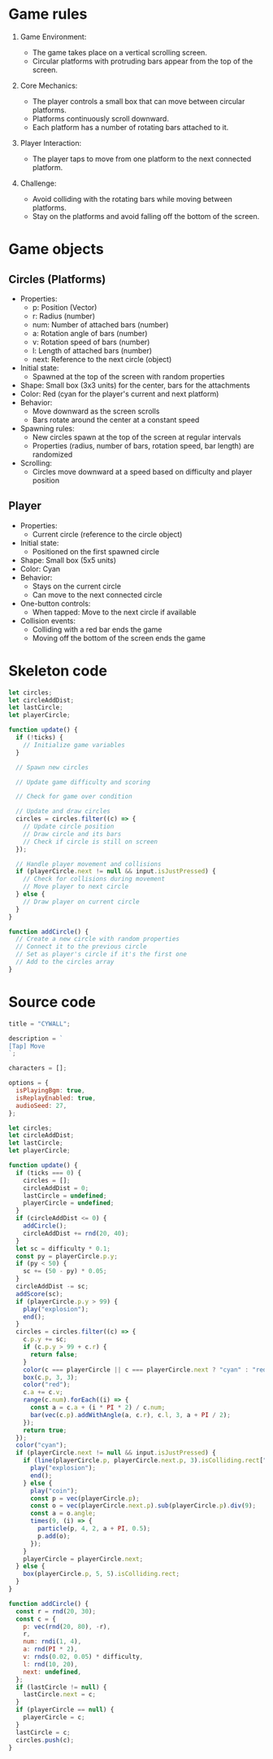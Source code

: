 # Game rules

1. Game Environment:

   - The game takes place on a vertical scrolling screen.
   - Circular platforms with protruding bars appear from the top of the screen.

2. Core Mechanics:

   - The player controls a small box that can move between circular platforms.
   - Platforms continuously scroll downward.
   - Each platform has a number of rotating bars attached to it.

3. Player Interaction:

   - The player taps to move from one platform to the next connected platform.

4. Challenge:
   - Avoid colliding with the rotating bars while moving between platforms.
   - Stay on the platforms and avoid falling off the bottom of the screen.

# Game objects

## Circles (Platforms)

- Properties:
  - p: Position (Vector)
  - r: Radius (number)
  - num: Number of attached bars (number)
  - a: Rotation angle of bars (number)
  - v: Rotation speed of bars (number)
  - l: Length of attached bars (number)
  - next: Reference to the next circle (object)
- Initial state:
  - Spawned at the top of the screen with random properties
- Shape: Small box (3x3 units) for the center, bars for the attachments
- Color: Red (cyan for the player's current and next platform)
- Behavior:
  - Move downward as the screen scrolls
  - Bars rotate around the center at a constant speed
- Spawning rules:
  - New circles spawn at the top of the screen at regular intervals
  - Properties (radius, number of bars, rotation speed, bar length) are randomized
- Scrolling:
  - Circles move downward at a speed based on difficulty and player position

## Player

- Properties:
  - Current circle (reference to the circle object)
- Initial state:
  - Positioned on the first spawned circle
- Shape: Small box (5x5 units)
- Color: Cyan
- Behavior:
  - Stays on the current circle
  - Can move to the next connected circle
- One-button controls:
  - When tapped: Move to the next circle if available
- Collision events:
  - Colliding with a red bar ends the game
  - Moving off the bottom of the screen ends the game

# Skeleton code

```javascript
let circles;
let circleAddDist;
let lastCircle;
let playerCircle;

function update() {
  if (!ticks) {
    // Initialize game variables
  }

  // Spawn new circles

  // Update game difficulty and scoring

  // Check for game over condition

  // Update and draw circles
  circles = circles.filter((c) => {
    // Update circle position
    // Draw circle and its bars
    // Check if circle is still on screen
  });

  // Handle player movement and collisions
  if (playerCircle.next != null && input.isJustPressed) {
    // Check for collisions during movement
    // Move player to next circle
  } else {
    // Draw player on current circle
  }
}

function addCircle() {
  // Create a new circle with random properties
  // Connect it to the previous circle
  // Set as player's circle if it's the first one
  // Add to the circles array
}
```

# Source code

```javascript
title = "CYWALL";

description = `
[Tap] Move
`;

characters = [];

options = {
  isPlayingBgm: true,
  isReplayEnabled: true,
  audioSeed: 27,
};

let circles;
let circleAddDist;
let lastCircle;
let playerCircle;

function update() {
  if (ticks === 0) {
    circles = [];
    circleAddDist = 0;
    lastCircle = undefined;
    playerCircle = undefined;
  }
  if (circleAddDist <= 0) {
    addCircle();
    circleAddDist += rnd(20, 40);
  }
  let sc = difficulty * 0.1;
  const py = playerCircle.p.y;
  if (py < 50) {
    sc += (50 - py) * 0.05;
  }
  circleAddDist -= sc;
  addScore(sc);
  if (playerCircle.p.y > 99) {
    play("explosion");
    end();
  }
  circles = circles.filter((c) => {
    c.p.y += sc;
    if (c.p.y > 99 + c.r) {
      return false;
    }
    color(c === playerCircle || c === playerCircle.next ? "cyan" : "red");
    box(c.p, 3, 3);
    color("red");
    c.a += c.v;
    range(c.num).forEach((i) => {
      const a = c.a + (i * PI * 2) / c.num;
      bar(vec(c.p).addWithAngle(a, c.r), c.l, 3, a + PI / 2);
    });
    return true;
  });
  color("cyan");
  if (playerCircle.next != null && input.isJustPressed) {
    if (line(playerCircle.p, playerCircle.next.p, 3).isColliding.rect["red"]) {
      play("explosion");
      end();
    } else {
      play("coin");
      const p = vec(playerCircle.p);
      const o = vec(playerCircle.next.p).sub(playerCircle.p).div(9);
      const a = o.angle;
      times(9, (i) => {
        particle(p, 4, 2, a + PI, 0.5);
        p.add(o);
      });
    }
    playerCircle = playerCircle.next;
  } else {
    box(playerCircle.p, 5, 5).isColliding.rect;
  }
}

function addCircle() {
  const r = rnd(20, 30);
  const c = {
    p: vec(rnd(20, 80), -r),
    r,
    num: rndi(1, 4),
    a: rnd(PI * 2),
    v: rnds(0.02, 0.05) * difficulty,
    l: rnd(10, 20),
    next: undefined,
  };
  if (lastCircle != null) {
    lastCircle.next = c;
  }
  if (playerCircle == null) {
    playerCircle = c;
  }
  lastCircle = c;
  circles.push(c);
}
```
